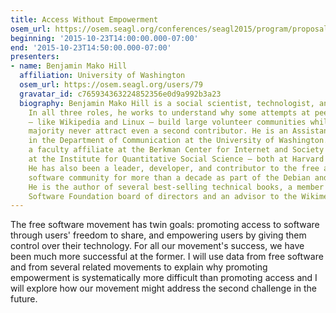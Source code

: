 ```yaml
---
title: Access Without Empowerment
osem_url: https://osem.seagl.org/conferences/seagl2015/program/proposals/71
beginning: '2015-10-23T14:00:00.000-07:00'
end: '2015-10-23T14:50:00.000-07:00'
presenters:
- name: Benjamin Mako Hill
  affiliation: University of Washington
  osem_url: https://osem.seagl.org/users/79
  gravatar_id: c765934363224852356e0d9a992b3a23
  biography: Benjamin Mako Hill is a social scientist, technologist, and activist.
    In all three roles, he works to understand why some attempts at peer production
    — like Wikipedia and Linux — build large volunteer communities while the vast
    majority never attract even a second contributor. He is an Assistant Professor
    in the Department of Communication at the University of Washington. He is also
    a faculty affiliate at the Berkman Center for Internet and Society and an affiliate
    at the Institute for Quantitative Social Science — both at Harvard University.
    He has also been a leader, developer, and contributor to the free and open source
    software community for more than a decade as part of the Debian and Ubuntu projects.
    He is the author of several best-selling technical books, a member of the Free
    Software Foundation board of directors and an advisor to the Wikimedia Foundation.
---
```


The free software movement has twin goals: promoting access to software through users' freedom to share, and empowering users by giving them control over their technology. For all our movement's success, we have been much more successful at the former. I will use data from free software and from several related movements to explain why promoting empowerment is systematically more difficult than promoting access and I will explore how our movement might address the second challenge in the future.
